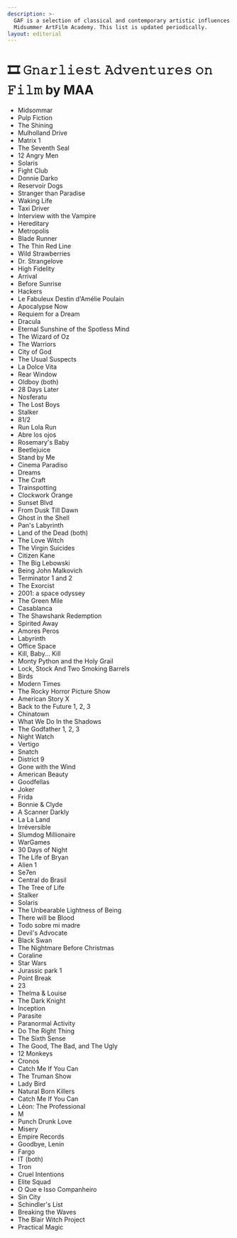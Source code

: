 ```yaml
---
description: >-
  GAF is a selection of classical and contemporary artistic influences at
  Midsummer ArtFilm Academy. This list is updated periodically.
layout: editorial
---
```


# 🎞 𝙶𝚗𝚊𝚛𝚕𝚒𝚎𝚜𝚝 𝙰𝚍𝚟𝚎𝚗𝚝𝚞𝚛𝚎𝚜 𝚘𝚗 𝙵𝚒𝚕𝚖 by MAA

* Midsommar
* Pulp Fiction
* The Shining
* Mulholland Drive
* Matrix 1
* The Seventh Seal
* 12 Angry Men
* Solaris
* Fight Club
* Donnie Darko
* Reservoir Dogs
* Stranger than Paradise
* Waking Life
* Taxi Driver
* Interview with the Vampire
* Hereditary
* Metropolis
* Blade Runner
* The Thin Red Line
* Wild Strawberries
* Dr. Strangelove
* High Fidelity
* Arrival
* Before Sunrise
* Hackers
* Le Fabuleux Destin d'Amélie Poulain
* Apocalypse Now
* Requiem for a Dream
* Dracula
* Eternal Sunshine of the Spotless Mind
* The Wizard of Oz
* The Warriors
* City of God
* The Usual Suspects
* La Dolce Vita
* Rear Window
* Oldboy (both)
* 28 Days Later
* Nosferatu
* The Lost Boys
* Stalker
* 81/2
* Run Lola Run
* Abre los ojos
* Rosemary's Baby
* Beetlejuice
* Stand by Me&#x20;
* Cinema Paradiso
* Dreams
* The Craft
* Trainspotting
* Clockwork Orange
* Sunset Blvd
* From Dusk Till Dawn
* Ghost in the Shell
* Pan's Labyrinth
* Land of the Dead (both)
* The Love Witch&#x20;
* The Virgin Suicides
* Citizen Kane
* The Big Lebowski
* Being John Malkovich
* Terminator 1 and 2
* The Exorcist
* 2001: a space odyssey
* The Green Mile
* Casablanca
* The Shawshank Redemption
* Spirited Away
* Amores Peros
* Labyrinth
* Office Space
* Kill, Baby... Kill
* Monty Python and the Holy Grail
* Lock, Stock And Two Smoking Barrels
* Birds
* Modern Times
* The Rocky Horror Picture Show
* American Story X
* Back to the Future 1, 2, 3
* Chinatown
* What We Do In the Shadows
* The Godfather 1, 2, 3
* Night Watch
* Vertigo
* Snatch
* District 9
* Gone with the Wind
* American Beauty
* Goodfellas
* Joker
* Frida
* Bonnie & Clyde
* A Scanner Darkly
* La La Land
* Irréversible
* Slumdog Millionaire
* WarGames
* 30 Days of Night
* The Life of Bryan
* Alien 1
* Se7en
* Central do Brasil
* The Tree of Life&#x20;
* Stalker
* Solaris
* The Unbearable Lightness of Being
* There will be Blood
* Todo sobre mi madre
* Devil's Advocate
* Black Swan
* The Nightmare Before Christmas
* Coraline
* Star Wars
* Jurassic park 1
* Point Break
* 23
* Thelma & Louise&#x20;
* The Dark Knight
* Inception
* Parasite
* Paranormal Activity
* Do The Right Thing
* The Sixth Sense
* The Good, The Bad, and The Ugly
* 12 Monkeys
* Cronos
* Catch Me If You Can
* The Truman Show
* Lady Bird
* Natural Born Killers
* Catch Me If You Can
* Léon: The Professional
* M
* Punch Drunk Love
* Misery
* Empire Records
* Goodbye, Lenin
* Fargo
* IT (both)
* Tron
* Cruel Intentions
* Elite Squad
* O Que e Isso Companheiro
* Sin City
* Schindler's List
* Breaking the Waves
* The Blair Witch Project
* Practical Magic

